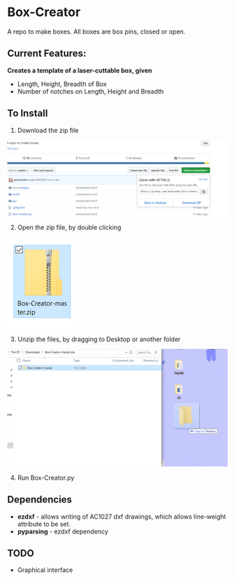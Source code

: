 # Box-Creator
A repo to make boxes. All boxes are box pins, closed or open.


## Current Features:
**Creates a template of a laser-cuttable box, given**
- Length, Height, Breadth of Box
- Number of notches on Length, Height and Breadth

## To Install
1. Download the zip file


![Download link](/docs/images/image2.png)

2. Open the zip file, by double clicking


![Zip File](/docs/images/image4.PNG)


3. Unzip the files, by dragging to Desktop or another folder


![Folder image](/docs/images/image3.png)


4. Run Box-Creator.py

## Dependencies
- **ezdxf** - allows writing of AC1027 dxf drawings, which allows line-weight attribute to be set.
- **pyparsing** - ezdxf dependency


## TODO
* Graphical interface
